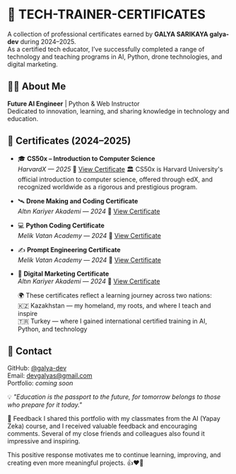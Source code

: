 # 📂 TECH-TRAINER-CERTIFICATES

A collection of professional certificates earned by **GALYA SARIKAYA galya-dev** during 2024–2025.  
As a certified tech educator, I’ve successfully completed a range of technology and teaching programs in AI, Python, drone technologies, and digital marketing.

## 👩‍🏫 About Me

**Future AI Engineer** | Python & Web Instructor  
Dedicated to innovation, learning, and sharing knowledge in technology and education.

## 📜 Certificates (2024–2025)

- 🎓 **CS50x – Introduction to Computer Science**  
  *HarvardX — 2025*
📄 [View Certificate](./CS50x_Certificate.jpg)
🏛️ CS50x is Harvard University's official introduction to computer science, offered through edX, and recognized worldwide as a rigorous and prestigious program.

- 🛰️ **Drone Making and Coding Certificate**  
  *Altın Kariyer Akademi — 2024*
📄 [View Certificate](./DRONE_CERTIFICATE.pdf)

- 💻 **Python Coding Certificate**  
  *Melik Vatan Academy — 2024*
📄 [View Certificate](./PYTHON_certificate.pdf)

- ✍️ **Prompt Engineering Certificate**  
  *Melik Vatan Academy — 2024*
📄 [View Certificate](./PROMPT_certificate.pdf)

- 📱 **Digital Marketing Certificate**  
  *Altın Kariyer Akademi — 2024*
  📄 [View Certificate](./DIJITAL_PAZARLAMA_CERTIFICATE.pdf)
  
  🌍 These certificates reflect a learning journey across two nations:  
🇰🇿 Kazakhstan — my homeland, my roots, and where I teach and inspire  
🇹🇷 Turkey — where I gained international certified training in AI, Python, and technology

## 📩 Contact

GitHub: [@galya-dev](https://github.com/galya-dev)  
Email: devgalyas@gmail.com  
Portfolio: *coming soon*

💡 *"Education is the passport to the future, for tomorrow belongs to those who prepare for it today."*

📝 Feedback
I shared this portfolio with my classmates from the AI (Yapay Zeka) course, and I received valuable feedback and encouraging comments.
Several of my close friends and colleagues also found it impressive and inspiring.

This positive response motivates me to continue learning, improving, and creating even more meaningful projects. 👍❤️🙏
